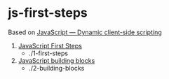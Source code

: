 # js-first-steps
Based on [JavaScript — Dynamic client-side scripting](https://developer.mozilla.org/en-US/docs/Learn/JavaScript)

1. [JavaScript First Steps](https://developer.mozilla.org/en-US/docs/Learn/JavaScript/First_steps)
    - ./1-first-steps
2. [JavaScript building blocks](https://developer.mozilla.org/en-US/docs/Learn/JavaScript/Building_blocks)
    - ./2-building-blocks